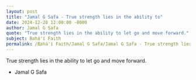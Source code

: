 ```yaml
---
layout: post
title: "Jamal G Safa - True strength lies in the ability to"
date: 2024-12-28 12:00:00 -0000
author: Jamal G Safa
quote: "True strength lies in the ability to let go and move forward."
subject: Bahá'í Faith
permalink: /Bahá'í Faith/Jamal G Safa/Jamal G Safa - True strength lies in the ability to
---
```


True strength lies in the ability to let go and move forward.

- Jamal G Safa
